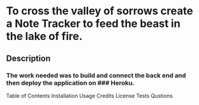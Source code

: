 # To cross the valley of sorrows create a Note Tracker to feed the beast in the lake of fire.

## Description
### The work needed was to build and connect the back end and then deploy the application on ### Heroku.

Table of Contents
Installation
Usage
Credits
License
Tests
Qustions